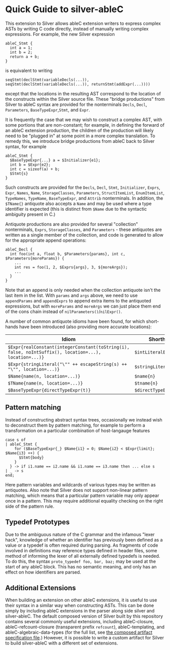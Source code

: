 # Quick Guide to silver-ableC

This extension to Silver allows ableC extension writers to express complex ASTs by writing C code directly, instead of manually writing complex expressions.  For example, the new Silver expression

```
ableC_Stmt {
  int a = 1;
  int b = 2;
  return a + b;
}
```
is equivalent to writing
```
seqStmt(declStmt(variableDecls(...)), seqStmt(declStmt(variableDecls(...)), returnStmt(addExpr(...))))
```
except that the locations in the resulting AST correspond to the location of the constructs within the Silver source file.  These "bridge productions" from Silver to ableC syntax are provided for the nonterminals `Decls`, `Decl`, `Parameters`, `BaseTypeExpr`,`Stmt`, and `Expr`.  

It is frequently the case that we may wish to construct a complex AST, with some portions that are non-constant; for example, in defining the forward of an ableC extension production, the children of the production will likely need to be "plugged in" at some point in a more complex translation.  To remedy this, we introduce bridge productions from ableC back to Silver syntax, for example
```
ableC_Stmt {
  $BaseTypeExpr{...} a = $Initializer{e1};
  int b = $Expr{e2};
  int c = sizeof(a) + b;
  $Stmt{s}
}
```
Such constructs are provided for the `Decls`, `Decl`, `Stmt`, `Initializer`, `Exprs`, `Expr`, `Names`, `Name`, `StorageClasses`, `Parameters`, `StructItemList`, `EnumItemList`, `TypeNames`, `TypeName`, `BaseTypeExpr`, and `Attrib` nonterminals.  In addition, the `$TName{}` antiquote also accepts a `Name` and may be used where a type identifier is expected (this is distinct from `$Name` due to the syntactic ambiguity present in C.)  

Antiquote productions are also provided for several "collection" nonterminals, `Exprs`, `StorageClasses`, and `Parameters` - these antiquotes are written as a single member of the collection, and code is generated to allow for the appropriate append operations:
```
ableC_Decl {
  int foo(int a, float b, $Parameters{params}, int c, $Parameters{moreParams}) {
    ...
    int res = foo(1, 2, $Exprs{args}, 3, ${moreArgs});
    ...
  }
}
```
Note that an append is only needed when the collection antiquote isn't the last item in the list.
With `params` and `args` above, we need to use `appendParams` and `appendExprs` to append extra items to the antiquoted expressions,
but with `moreParams` and `moreArgs` we can just place them end of the cons chain instead of `nilParameters()`/`nilExpr()`.

A number of common antiquote idioms have been found, for which short-hands have been introduced (also providing more accurate locations):

Idiom                                                                                                 | Shorthand
----------------------------------------------------------------------------------------------------- | --------------------
`$Expr{realConstant(integerConstant(toString(i), false, noIntSuffix(), location=...), location=...)}` | `$intLiteralExpr{i}`
`$Expr{stringLiteral("\"" ++ escapeString(s) ++ "\"", location=...)}`                                 | `$stringLiteralExpr{s}`
`$Name{name(n, location=...)}`                                                                        | `$name{n}`
`$TName{name(n, location=...)}`                                                                       | `$tname{n}`
`$BaseTypeExpr{directTypeExpr(t)}`                                                                    | `$directTypeExpr{t}`

## Pattern matching
Instead of constructing abstract syntax trees, occasionally we instead wish to deconstruct them by pattern matching, for example to perform a transformation on a particular combination of host-langauge features
```
case s of
| ableC_Stmt {
    for ($BaseTypeExpr{_} $Name{i1} = 0; $Name{i2} < $Expr{limit}; $Name{i3} ++) {
      $Stmt{body}
    }
  } -> if i1.name == i2.name && i1.name == i3.name then ... else s
| _ -> s
end;
```

Here pattern variables and wildcards of various types may be written as antiquotes.
Also note that Silver does not support non-linear pattern matching, which means that a particular pattern variable may only appear once in a pattern.
This may require additional equality checking on the right side of the pattern rule.

## Typedef Prototypes
Due to the ambiguous nature of the C grammar and the infamous "lexer hack", knowledge of whether an identifier has previously been defined as a value or a typedef is often required during parsing.  As fragments of code involved in definitions may reference types defined in header files, some method of informing the lexer of all externally defined typedefs is needed.  To do this, the syntax `proto_typedef foo, bar, baz;` may be used at the start of any ableC block.  This has no semantic meaning, and only has an effect on how identifiers are parsed.  

## Additional Extensions
When building an extension on other ableC extensions, it is useful to use their syntax in a similar way when constructing ASTs.  This can be done simply by including ableC extensions in the parser along side silver and silver-ableC.  The default composed version of Silver built by this repository contains several commonly useful extensions, including ableC-closure, ableC-refcount-closure (transparent prefix `refcount`), ableC-templating, and ableC-algebraic-data-types (for the full list, see [the composed artifact specification file](grammars/edu.umn.cs.melt.exts.silver.ableC/composed/with_all/Main.sv).)  However, it is possible to write a custom artifact for Silver to build silver-ableC with a different set of extensions.  
